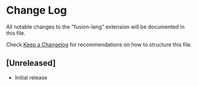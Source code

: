 # Change Log

All notable changes to the "fusion-lang" extension will be documented in this file.

Check [Keep a Changelog](http://keepachangelog.com/) for recommendations on how to structure this file.

## [Unreleased]

- Initial release